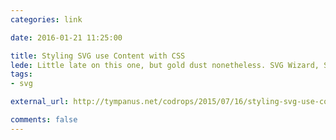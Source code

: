 ```yaml
---
categories: link

date: 2016-01-21 11:25:00

title: Styling SVG use Content with CSS
lede: Little late on this one, but gold dust nonetheless. SVG Wizard, Sara Soueidan, discusses in-depth how to style SVG’s <use> element and how to overcome the challenges in doing so.
tags:
- svg

external_url: http://tympanus.net/codrops/2015/07/16/styling-svg-use-content-css

comments: false
---
```

